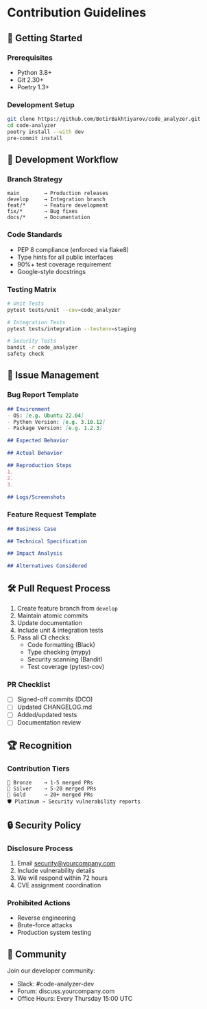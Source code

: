 # Contribution Guidelines

## 🏁 Getting Started

### Prerequisites
- Python 3.8+
- Git 2.30+
- Poetry 1.3+

### Development Setup
```bash
git clone https://github.com/BotirBakhtiyarov/code_analyzer.git
cd code-analyzer
poetry install --with dev
pre-commit install
```

## 🔧 Development Workflow

### Branch Strategy
```text
main        → Production releases
develop     → Integration branch
feat/*      → Feature development
fix/*       → Bug fixes
docs/*      → Documentation
```

### Code Standards
- PEP 8 compliance (enforced via flake8)
- Type hints for all public interfaces
- 90%+ test coverage requirement
- Google-style docstrings

### Testing Matrix
```bash
# Unit Tests
pytest tests/unit --cov=code_analyzer

# Integration Tests
pytest tests/integration --testenv=staging

# Security Tests
bandit -r code_analyzer
safety check
```

## 🐛 Issue Management

### Bug Report Template
```markdown
## Environment
- OS: [e.g. Ubuntu 22.04]
- Python Version: [e.g. 3.10.12]
- Package Version: [e.g. 1.2.3]

## Expected Behavior

## Actual Behavior

## Reproduction Steps
1. 
2. 
3. 

## Logs/Screenshots
```

### Feature Request Template
```markdown
## Business Case

## Technical Specification

## Impact Analysis

## Alternatives Considered
```

## 🛠 Pull Request Process

1. Create feature branch from `develop`
2. Maintain atomic commits
3. Update documentation
4. Include unit & integration tests
5. Pass all CI checks:
   - Code formatting (Black)
   - Type checking (mypy)
   - Security scanning (Bandit)
   - Test coverage (pytest-cov)

### PR Checklist
- [ ] Signed-off commits (DCO)
- [ ] Updated CHANGELOG.md
- [ ] Added/updated tests
- [ ] Documentation review

## 🏆 Recognition

### Contribution Tiers
```text
🌟 Bronze    → 1-5 merged PRs
🚀 Silver    → 5-20 merged PRs
💎 Gold      → 20+ merged PRs
🛡️ Platinum → Security vulnerability reports
```

## 🔒 Security Policy

### Disclosure Process
1. Email security@yourcompany.com
2. Include vulnerability details
3. We will respond within 72 hours
4. CVE assignment coordination

### Prohibited Actions
- Reverse engineering
- Brute-force attacks
- Production system testing

## 💬 Community

Join our developer community:
- Slack: #code-analyzer-dev
- Forum: discuss.yourcompany.com
- Office Hours: Every Thursday 15:00 UTC



